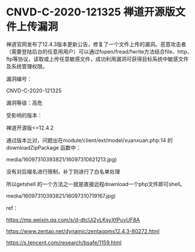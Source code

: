 # CNVD-C-2020-121325 禅道开源版文件上传漏洞


禅道官网发布了12.4.3版本更新公告，修复了一个文件上传的漏洞。恶意攻击者（需要登陆后台的任意⽤用户）可以通过fopen/fread/fwrite方法结合file、http、ftp等协议，读取或上传任意敏感文件，成功利用漏洞可获得目标系统中敏感文件及系统管理权限。

漏洞编号：

CNVD-C-2020-121325

漏洞等级：高危

受影响的版本：

禅道开源版<=12.4.2

通过版本比对，问题出在module/client/ext/model/xuanxuan.php:14 的 downloadZipPackage 函数中：

media/16097310393821/16097310621213.jpg)


没有对后缀名进行限制，补丁则进行了白名单处理

所以getshell 的一个方法之一就是直接远程download一个php文件即可shell。


media/16097310393821/16097310719167.jpg)


ref：

https://mp.weixin.qq.com/s/d-dtcUi2yLKsyXfPuyUF8A

https://www.zentao.net/dynamic/zentaopms12.4.3-80272.html

https://s.tencent.com/research/bsafe/1159.html
